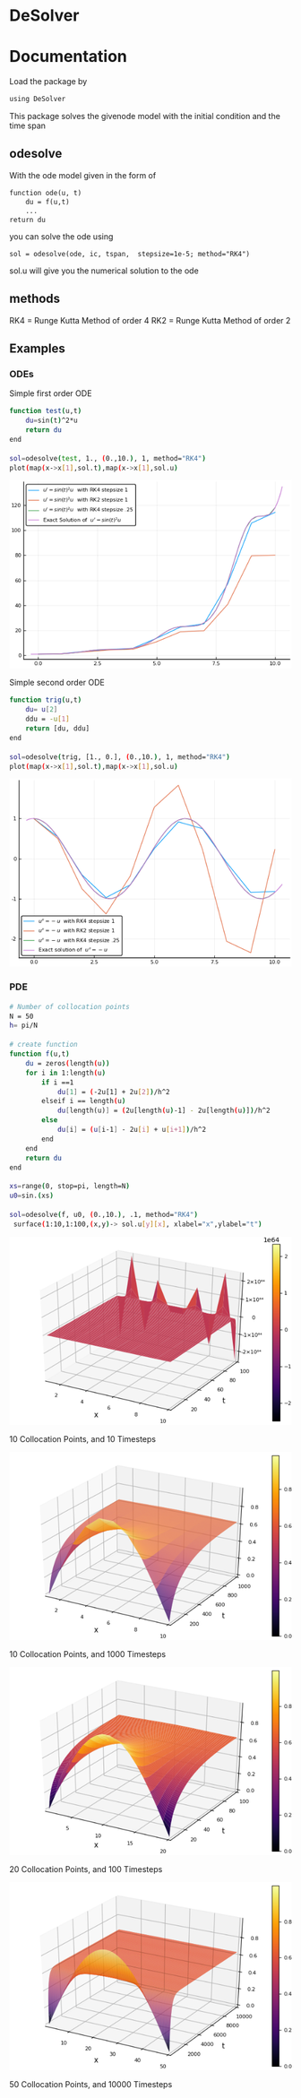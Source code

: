 # DeSolver

# Documentation
Load the package by 
```bash
using DeSolver
```
This package solves the givenode model with the initial condition and the time span

## odesolve
With the ode model given in the form of

```
function ode(u, t)
    du = f(u,t)
    ...
return du 
```
you can solve the ode using

```
sol = odesolve(ode, ic, tspan,  stepsize=1e-5; method="RK4")
```

sol.u will give you the numerical solution to the ode



## methods
RK4 = Runge Kutta Method of order 4
RK2 = Runge Kutta Method of order 2

## Examples

### ODEs

Simple first order ODE
```bash
function test(u,t)
    du=sin(t)^2*u
    return du
end

sol=odesolve(test, 1., (0.,10.), 1, method="RK4")
plot(map(x->x[1],sol.t),map(x->x[1],sol.u)
```


![test function](/testfunction.png)

Simple second order ODE
```bash
function trig(u,t)
    du= u[2]
    ddu = -u[1]
    return [du, ddu]
end

sol=odesolve(trig, [1., 0.], (0.,10.), 1, method="RK4")
plot(map(x->x[1],sol.t),map(x->x[1],sol.u)
```
![wave function](/wavefunction.png)

### PDE

```bash
# Number of collocation points 
N = 50
h= pi/N

# create function
function f(u,t)
    du = zeros(length(u))
    for i in 1:length(u)
        if i ==1
            du[1] = (-2u[1] + 2u[2])/h^2
        elseif i == length(u)
            du[length(u)] = (2u[length(u)-1] - 2u[length(u)])/h^2
        else
            du[i] = (u[i-1] - 2u[i] + u[i+1])/h^2
        end
    end
    return du
end

xs=range(0, stop=pi, length=N)
u0=sin.(xs)

sol=odesolve(f, u0, (0.,10.), .1, method="RK4")
 surface(1:10,1:100,(x,y)-> sol.u[y][x], xlabel="x",ylabel="t")
```

![Diffusion Equation 1](/10collocationpoint10timestep.png)

10 Collocation Points, and 10 Timesteps

![Diffusion Equation 2](/10collocationpoint1000timestep.png)

10 Collocation Points, and 1000 Timesteps

![Diffusion Equation 3](/20collocationpoint100timestep.png)

20 Collocation Points, and 100 Timesteps

![Diffusion Equation 4](/50collocationpoint10000timestep.png)

50 Collocation Points, and 10000 Timesteps
